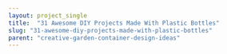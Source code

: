 ```yaml
---
layout: project_single
title:  "31 Awesome DIY Projects Made With Plastic Bottles"
slug: "31-awesome-diy-projects-made-with-plastic-bottles"
parent: "creative-garden-container-design-ideas"
---
```

 